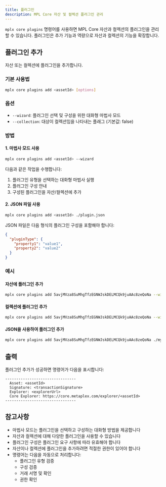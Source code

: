 ```yaml
---
title: 플러그인
description: MPL Core 자산 및 컬렉션 플러그인 관리
---
```


`mplx core plugins` 명령어를 사용하면 MPL Core 자산과 컬렉션의 플러그인을 관리할 수 있습니다. 플러그인은 추가 기능과 역량으로 자산과 컬렉션의 기능을 확장합니다.

## 플러그인 추가

자산 또는 컬렉션에 플러그인을 추가합니다.

### 기본 사용법

```bash
mplx core plugins add <assetId> [options]
```

### 옵션
- `--wizard`: 플러그인 선택 및 구성을 위한 대화형 마법사 모드
- `--collection`: 대상이 컬렉션임을 나타내는 플래그 (기본값: false)

### 방법

#### 1. 마법사 모드 사용
```bash
mplx core plugins add <assetId> --wizard
```
다음과 같은 작업을 수행합니다:
1. 플러그인 유형을 선택하는 대화형 마법사 실행
2. 플러그인 구성 안내
3. 구성된 플러그인을 자산/컬렉션에 추가

#### 2. JSON 파일 사용
```bash
mplx core plugins add <assetId> ./plugin.json
```
JSON 파일은 다음 형식의 플러그인 구성을 포함해야 합니다:
```json
{
  "pluginType": {
    "property1": "value1",
    "property2": "value2"
  }
}
```

### 예시

#### 자산에 플러그인 추가
```bash
mplx core plugins add 5avjMVza8SuMhgTfzEGNWJskDELMCQk9juAAc8zeQoNa --wizard
```

#### 컬렉션에 플러그인 추가
```bash
mplx core plugins add 5avjMVza8SuMhgTfzEGNWJskDELMCQk9juAAc8zeQoNa --wizard --collection
```

#### JSON을 사용하여 플러그인 추가
```bash
mplx core plugins add 5avjMVza8SuMhgTfzEGNWJskDELMCQk9juAAc8zeQoNa ./my-plugin.json
```

## 출력

플러그인 추가가 성공하면 명령어가 다음을 표시합니다:
```
--------------------------------
  Asset: <assetId>
  Signature: <transactionSignature>
  Explorer: <explorerUrl>
  Core Explorer: https://core.metaplex.com/explorer/<assetId>
--------------------------------
```

## 참고사항

- 마법사 모드는 플러그인을 선택하고 구성하는 대화형 방법을 제공합니다
- 자산과 컬렉션에 대해 다양한 플러그인을 사용할 수 있습니다
- 플러그인 구성은 플러그인 요구 사항에 따라 유효해야 합니다
- 자산이나 컬렉션에 플러그인을 추가하려면 적절한 권한이 있어야 합니다
- 명령어는 다음을 자동으로 처리합니다:
  - 플러그인 유형 검증
  - 구성 검증
  - 거래 서명 및 확인
  - 권한 확인